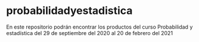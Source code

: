 # probabilidadyestadistica
En este repositorio podrán encontrar los productos del curso Probabilidad y estadística del 29 de septiembre del 2020 al 20 de febrero del 2021
